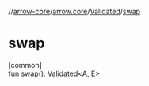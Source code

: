 //[arrow-core](../../../index.md)/[arrow.core](../index.md)/[Validated](index.md)/[swap](swap.md)

# swap

[common]\
fun [swap](swap.md)(): [Validated](index.md)&lt;[A](index.md), [E](index.md)&gt;
